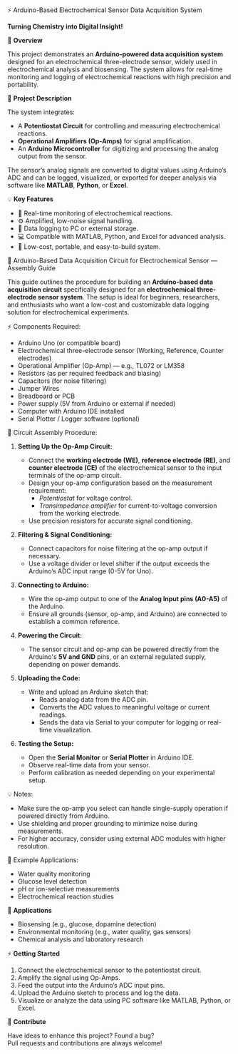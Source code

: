 ⚡ Arduino-Based Electrochemical Sensor Data Acquisition System

**Turning Chemistry into Digital Insight!**

📌 **Overview**

This project demonstrates an **Arduino-powered data acquisition system** designed for an electrochemical three-electrode sensor, widely used in electrochemical analysis and biosensing. The system allows for real-time monitoring and logging of electrochemical reactions with high precision and portability.


 🔬 **Project Description**

The system integrates:

- A **Potentiostat Circuit** for controlling and measuring electrochemical reactions.
- **Operational Amplifiers (Op-Amps)** for signal amplification.
- An **Arduino Microcontroller** for digitizing and processing the analog output from the sensor.

The sensor’s analog signals are converted to digital values using Arduino’s ADC and can be logged, visualized, or exported for deeper analysis via software like **MATLAB**, **Python**, or **Excel**.


💡 **Key Features**

- 🧪 Real-time monitoring of electrochemical reactions.
- ⚙️ Amplified, low-noise signal handling.
- 💾 Data logging to PC or external storage.
- 💻 Compatible with MATLAB, Python, and Excel for advanced analysis.
- 💸 Low-cost, portable, and easy-to-build system.


🧪 Arduino-Based Data Acquisition Circuit for Electrochemical Sensor — Assembly Guide

This guide outlines the procedure for building an **Arduino-based data acquisition circuit** specifically designed for an **electrochemical three-electrode sensor system**. The setup is ideal for beginners, researchers, and enthusiasts who want a low-cost and customizable data logging solution for electrochemical experiments.

⚡ Components Required:

- Arduino Uno (or compatible board)
- Electrochemical three-electrode sensor (Working, Reference, Counter electrodes)
- Operational Amplifier (Op-Amp) — e.g., TL072 or LM358
- Resistors (as per required feedback and biasing)
- Capacitors (for noise filtering)
- Jumper Wires
- Breadboard or PCB
- Power supply (5V from Arduino or external if needed)
- Computer with Arduino IDE installed
- Serial Plotter / Logger software (optional)


🔧 Circuit Assembly Procedure:

1. **Setting Up the Op-Amp Circuit:**
    - Connect the **working electrode (WE)**, **reference electrode (RE)**, and **counter electrode (CE)** of the electrochemical sensor to the input terminals of the op-amp circuit.
    - Design your op-amp configuration based on the measurement requirement:
      - *Potentiostat* for voltage control.
      - *Transimpedance amplifier* for current-to-voltage conversion from the working electrode.
    - Use precision resistors for accurate signal conditioning.

2. **Filtering & Signal Conditioning:**
    - Connect capacitors for noise filtering at the op-amp output if necessary.
    - Use a voltage divider or level shifter if the output exceeds the Arduino’s ADC input range (0-5V for Uno).

3. **Connecting to Arduino:**
    - Wire the op-amp output to one of the **Analog Input pins (A0-A5)** of the Arduino.
    - Ensure all grounds (sensor, op-amp, and Arduino) are connected to establish a common reference.

4. **Powering the Circuit:**
    - The sensor circuit and op-amp can be powered directly from the Arduino's **5V and GND** pins, or an external regulated supply, depending on power demands.

5. **Uploading the Code:**
    - Write and upload an Arduino sketch that:
        - Reads analog data from the ADC pin.
        - Converts the ADC values to meaningful voltage or current readings.
        - Sends the data via Serial to your computer for logging or real-time visualization.

6. **Testing the Setup:**
    - Open the **Serial Monitor** or **Serial Plotter** in Arduino IDE.
    - Observe real-time data from your sensor.
    - Perform calibration as needed depending on your experimental setup.


💡 Notes:

- Make sure the op-amp you select can handle single-supply operation if powered directly from Arduino.
- Use shielding and proper grounding to minimize noise during measurements.
- For higher accuracy, consider using external ADC modules with higher resolution.


 📌 Example Applications:

- Water quality monitoring
- Glucose level detection
- pH or ion-selective measurements
- Electrochemical reaction studies



🚀 **Applications**

- Biosensing (e.g., glucose, dopamine detection)
- Environmental monitoring (e.g., water quality, gas sensors)
- Chemical analysis and laboratory research


⚡ **Getting Started**

1. Connect the electrochemical sensor to the potentiostat circuit.
2. Amplify the signal using Op-Amps.
3. Feed the output into the Arduino’s ADC input pins.
4. Upload the Arduino sketch to process and log the data.
5. Visualize or analyze the data using PC software like MATLAB, Python, or Excel.


🤝 **Contribute**

Have ideas to enhance this project? Found a bug?  
Pull requests and contributions are always welcome!

